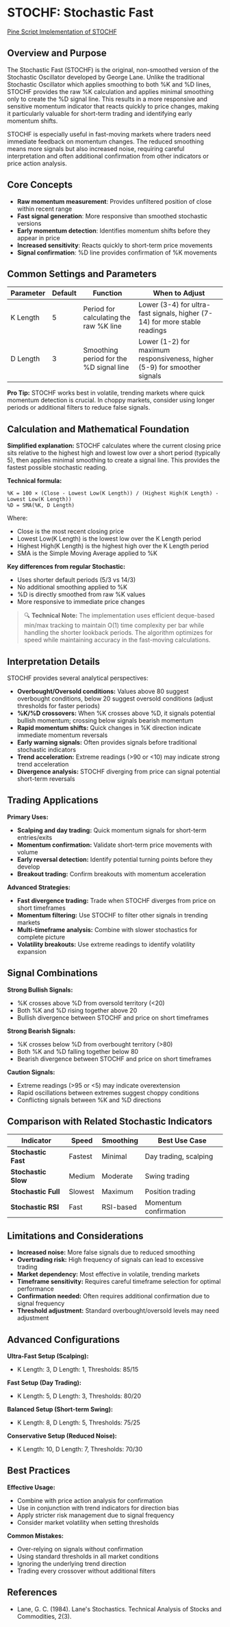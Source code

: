 # STOCHF: Stochastic Fast

[Pine Script Implementation of STOCHF](https://github.com/mihakralj/pinescript/blob/main/indicators/oscillators/stochf.pine)

## Overview and Purpose

The Stochastic Fast (STOCHF) is the original, non-smoothed version of the Stochastic Oscillator developed by George Lane. Unlike the traditional Stochastic Oscillator which applies smoothing to both %K and %D lines, STOCHF provides the raw %K calculation and applies minimal smoothing only to create the %D signal line. This results in a more responsive and sensitive momentum indicator that reacts quickly to price changes, making it particularly valuable for short-term trading and identifying early momentum shifts.

STOCHF is especially useful in fast-moving markets where traders need immediate feedback on momentum changes. The reduced smoothing means more signals but also increased noise, requiring careful interpretation and often additional confirmation from other indicators or price action analysis.

## Core Concepts

* **Raw momentum measurement**: Provides unfiltered position of close within recent range
* **Fast signal generation**: More responsive than smoothed stochastic versions
* **Early momentum detection**: Identifies momentum shifts before they appear in price
* **Increased sensitivity**: Reacts quickly to short-term price movements
* **Signal confirmation**: %D line provides confirmation of %K movements

## Common Settings and Parameters

| Parameter | Default | Function | When to Adjust |
|-----------|---------|----------|---------------|
| K Length | 5 | Period for calculating the raw %K line | Lower (3-4) for ultra-fast signals, higher (7-14) for more stable readings |
| D Length | 3 | Smoothing period for the %D signal line | Lower (1-2) for maximum responsiveness, higher (5-9) for smoother signals |

**Pro Tip:** STOCHF works best in volatile, trending markets where quick momentum detection is crucial. In choppy markets, consider using longer periods or additional filters to reduce false signals.

## Calculation and Mathematical Foundation

**Simplified explanation:**
STOCHF calculates where the current closing price sits relative to the highest high and lowest low over a short period (typically 5), then applies minimal smoothing to create a signal line. This provides the fastest possible stochastic reading.

**Technical formula:**
```
%K = 100 × (Close - Lowest Low(K Length)) / (Highest High(K Length) - Lowest Low(K Length))
%D = SMA(%K, D Length)
```

Where:
- Close is the most recent closing price
- Lowest Low(K Length) is the lowest low over the K Length period
- Highest High(K Length) is the highest high over the K Length period
- SMA is the Simple Moving Average applied to %K

**Key differences from regular Stochastic:**
- Uses shorter default periods (5/3 vs 14/3)
- No additional smoothing applied to %K
- %D is directly smoothed from raw %K values
- More responsive to immediate price changes

> 🔍 **Technical Note:** The implementation uses efficient deque-based min/max tracking to maintain O(1) time complexity per bar while handling the shorter lookback periods. The algorithm optimizes for speed while maintaining accuracy in the fast-moving calculations.

## Interpretation Details

STOCHF provides several analytical perspectives:

* **Overbought/Oversold conditions:** Values above 80 suggest overbought conditions, below 20 suggest oversold conditions (adjust thresholds for faster periods)
* **%K/%D crossovers:** When %K crosses above %D, it signals potential bullish momentum; crossing below signals bearish momentum
* **Rapid momentum shifts:** Quick changes in %K direction indicate immediate momentum reversals
* **Early warning signals:** Often provides signals before traditional stochastic indicators
* **Trend acceleration:** Extreme readings (>90 or <10) may indicate strong trend acceleration
* **Divergence analysis:** STOCHF diverging from price can signal potential short-term reversals

## Trading Applications

**Primary Uses:**
- **Scalping and day trading:** Quick momentum signals for short-term entries/exits
- **Momentum confirmation:** Validate short-term price movements with volume
- **Early reversal detection:** Identify potential turning points before they develop
- **Breakout trading:** Confirm breakouts with momentum acceleration

**Advanced Strategies:**
- **Fast divergence trading:** Trade when STOCHF diverges from price on short timeframes
- **Momentum filtering:** Use STOCHF to filter other signals in trending markets
- **Multi-timeframe analysis:** Combine with slower stochastics for complete picture
- **Volatility breakouts:** Use extreme readings to identify volatility expansion

## Signal Combinations

**Strong Bullish Signals:**
- %K crosses above %D from oversold territory (<20)
- Both %K and %D rising together above 20
- Bullish divergence between STOCHF and price on short timeframes

**Strong Bearish Signals:**
- %K crosses below %D from overbought territory (>80)
- Both %K and %D falling together below 80
- Bearish divergence between STOCHF and price on short timeframes

**Caution Signals:**
- Extreme readings (>95 or <5) may indicate overextension
- Rapid oscillations between extremes suggest choppy conditions
- Conflicting signals between %K and %D directions

## Comparison with Related Stochastic Indicators

| Indicator | Speed | Smoothing | Best Use Case |
|-----------|-------|-----------|---------------|
| **Stochastic Fast** | Fastest | Minimal | Day trading, scalping |
| **Stochastic Slow** | Medium | Moderate | Swing trading |
| **Stochastic Full** | Slowest | Maximum | Position trading |
| **Stochastic RSI** | Fast | RSI-based | Momentum confirmation |

## Limitations and Considerations

* **Increased noise:** More false signals due to reduced smoothing
* **Overtrading risk:** High frequency of signals can lead to excessive trading
* **Market dependency:** Most effective in volatile, trending markets
* **Timeframe sensitivity:** Requires careful timeframe selection for optimal performance
* **Confirmation needed:** Often requires additional confirmation due to signal frequency
* **Threshold adjustment:** Standard overbought/oversold levels may need adjustment

## Advanced Configurations

**Ultra-Fast Setup (Scalping):**
- K Length: 3, D Length: 1, Thresholds: 85/15

**Fast Setup (Day Trading):**
- K Length: 5, D Length: 3, Thresholds: 80/20

**Balanced Setup (Short-term Swing):**
- K Length: 8, D Length: 5, Thresholds: 75/25

**Conservative Setup (Reduced Noise):**
- K Length: 10, D Length: 7, Thresholds: 70/30

## Best Practices

**Effective Usage:**
- Combine with price action analysis for confirmation
- Use in conjunction with trend indicators for direction bias
- Apply stricter risk management due to signal frequency
- Consider market volatility when setting thresholds

**Common Mistakes:**
- Over-relying on signals without confirmation
- Using standard thresholds in all market conditions
- Ignoring the underlying trend direction
- Trading every crossover without additional filters

## References

* Lane, G. C. (1984). Lane's Stochastics. Technical Analysis of Stocks and Commodities, 2(3).
